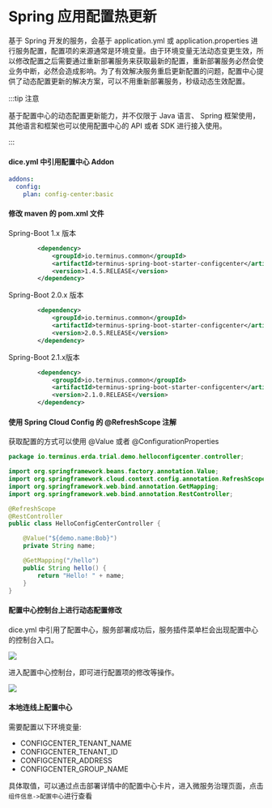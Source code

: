 # Spring 应用配置热更新


基于 Spring 开发的服务，会基于 application.yml 或 application.properties 进行服务配置，配置项的来源通常是环境变量。由于环境变量无法动态变更生效，所以修改配置之后需要通过重新部署服务来获取最新的配置，重新部署服务必然会使业务中断，必然会造成影响。为了有效解决服务重启更新配置的问题，配置中心提供了动态配置更新的解决方案，可以不用重新部署服务，秒级动态生效配置。

:::tip 注意

基于配置中心的动态配置更新能力，并不仅限于 Java 语言、 Spring 框架使用，其他语言和框架也可以使用配置中心的 API 或者 SDK 进行接入使用。

:::

#### dice.yml 中引用配置中心 Addon


```yaml
addons:
  config:
    plan: config-center:basic
```

#### 修改 maven 的 pom.xml 文件

 Spring-Boot 1.x 版本

```xml
        <dependency>
            <groupId>io.terminus.common</groupId>
            <artifactId>terminus-spring-boot-starter-configcenter</artifactId>
            <version>1.4.5.RELEASE</version>
        </dependency>
```

Spring-Boot 2.0.x 版本

```xml
        <dependency>
            <groupId>io.terminus.common</groupId>
            <artifactId>terminus-spring-boot-starter-configcenter</artifactId>
            <version>2.0.5.RELEASE</version>
        </dependency>
```

Spring-Boot 2.1.x版本

```xml
        <dependency>
            <groupId>io.terminus.common</groupId>
            <artifactId>terminus-spring-boot-starter-configcenter</artifactId>
            <version>2.1.0.RELEASE</version>
        </dependency>
```

#### 使用 Spring Cloud Config 的 @RefreshScope 注解

获取配置的方式可以使用 @Value 或者 @ConfigurationProperties

```java
package io.terminus.erda.trial.demo.helloconfigcenter.controller;

import org.springframework.beans.factory.annotation.Value;
import org.springframework.cloud.context.config.annotation.RefreshScope;
import org.springframework.web.bind.annotation.GetMapping;
import org.springframework.web.bind.annotation.RestController;

@RefreshScope
@RestController
public class HelloConfigCenterController {

    @Value("${demo.name:Bob}")
    private String name;

    @GetMapping("/hello")
    public String hello() {
        return "Hello! " + name;
    }
}

```

#### 配置中心控制台上进行动态配置修改

dice.yml 中引用了配置中心，服务部署成功后，服务插件菜单栏会出现配置中心的控制台入口。

![](https://terminus-paas.oss-cn-hangzhou.aliyuncs.com/paas-doc/2020/06/20/2cae9232-238b-41df-86a4-966d63e0b8d8.png)



进入配置中心控制台，即可进行配置项的修改等操作。

![](https://terminus-paas.oss-cn-hangzhou.aliyuncs.com/paas-doc/2020/06/20/c1fc03c5-b02a-49ae-9dde-5faade2e52db.png)



#### 本地连线上配置中心

需要配置以下环境变量:

- CONFIGCENTER_TENANT_NAME
- CONFIGCENTER_TENANT_ID
- CONFIGCENTER_ADDRESS
- CONFIGCENTER_GROUP_NAME

具体取值，可以通过点击部署详情中的配置中心卡片，进入微服务治理页面，点击`组件信息->配置中心`进行查看
